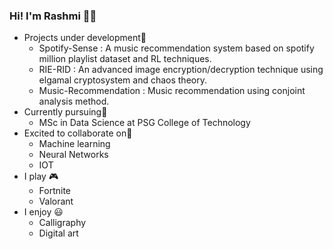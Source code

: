 ### Hi! I'm Rashmi 👋:grinning:

* Projects under development🔭
    * Spotify-Sense : A music recommendation system based on spotify million playlist dataset and RL techniques.
    * RIE-RID : An advanced image encryption/decryption technique using elgamal cryptosystem and chaos theory.
    * Music-Recommendation : Music recommendation using conjoint analysis method.
* Currently pursuing🌱
    * MSc in Data Science at PSG College of Technology
* Excited to collaborate on👯
    * Machine learning
    * Neural Networks
    * IOT
* I play :video_game:
    * Fortnite
    * Valorant
* I enjoy :smiley:
    * Calligraphy
    * Digital art
